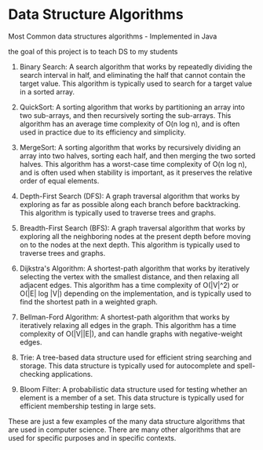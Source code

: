 # Data Structure Algorithms
Most Common data structures algorithms - Implemented in Java

the goal of this project is to teach DS to my students

1. Binary Search: A search algorithm that works by repeatedly dividing the search interval in half, and eliminating the half that cannot contain the target value. This algorithm is typically used to search for a target value in a sorted array.

2. QuickSort: A sorting algorithm that works by partitioning an array into two sub-arrays, and then recursively sorting the sub-arrays. This algorithm has an average time complexity of O(n log n), and is often used in practice due to its efficiency and simplicity.

3. MergeSort: A sorting algorithm that works by recursively dividing an array into two halves, sorting each half, and then merging the two sorted halves. This algorithm has a worst-case time complexity of O(n log n), and is often used when stability is important, as it preserves the relative order of equal elements.

4. Depth-First Search (DFS): A graph traversal algorithm that works by exploring as far as possible along each branch before backtracking. This algorithm is typically used to traverse trees and graphs.

5. Breadth-First Search (BFS): A graph traversal algorithm that works by exploring all the neighboring nodes at the present depth before moving on to the nodes at the next depth. This algorithm is typically used to traverse trees and graphs.

6. Dijkstra's Algorithm: A shortest-path algorithm that works by iteratively selecting the vertex with the smallest distance, and then relaxing all adjacent edges. This algorithm has a time complexity of O(|V|^2) or O(|E| log |V|) depending on the implementation, and is typically used to find the shortest path in a weighted graph.

7. Bellman-Ford Algorithm: A shortest-path algorithm that works by iteratively relaxing all edges in the graph. This algorithm has a time complexity of O(|V||E|), and can handle graphs with negative-weight edges.

8. Trie: A tree-based data structure used for efficient string searching and storage. This data structure is typically used for autocomplete and spell-checking applications.

9. Bloom Filter: A probabilistic data structure used for testing whether an element is a member of a set. This data structure is typically used for efficient membership testing in large sets.

These are just a few examples of the many data structure algorithms that are used in computer science. There are many other algorithms that are used for specific purposes and in specific contexts.
